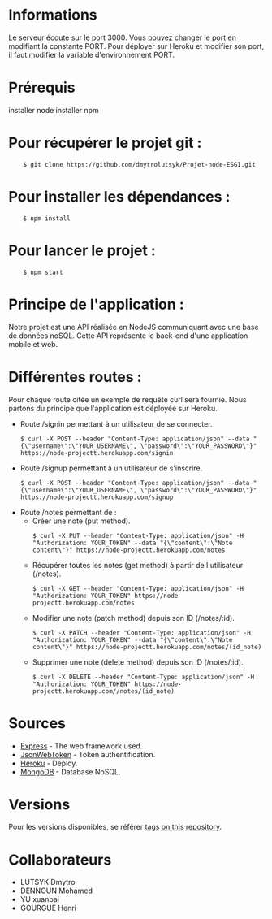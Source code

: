 # Informations

Le serveur écoute sur le port 3000. Vous pouvez changer le port en modifiant la constante PORT.
Pour déployer sur Heroku et modifier son port, il faut modifier la variable d'environnement PORT.

# Prérequis

installer node
installer npm

# Pour récupérer le projet git : 
```
	$ git clone https://github.com/dmytrolutsyk/Projet-node-ESGI.git
```

# Pour installer les dépendances :
```
	$ npm install
```

# Pour lancer le projet :
```
	$ npm start
```

# Principe de l'application :

Notre projet est une API réalisée en NodeJS communiquant avec une base de données noSQL. Cette API représente le back-end d'une application mobile et web.

# Différentes routes :

Pour chaque route citée un exemple de requête curl sera fournie. Nous partons du principe que l'application est déployée sur Heroku.

* Route /signin permettant à un utilisateur de se connecter.
	```
	$ curl -X POST --header "Content-Type: application/json" --data "{\"username\":\"YOUR_USERNAME\", \"password\":\"YOUR_PASSWORD\"}" https://node-projectt.herokuapp.com/signin
	```
* Route /signup permettant à un utilisateur de s'inscrire.
	```
	$ curl -X POST --header "Content-Type: application/json" --data "{\"username\":\"YOUR_USERNAME\", \"password\":\"YOUR_PASSWORD\"}" https://node-projectt.herokuapp.com/signup
	```
* Route /notes permettant de :
	* Créer une note (put method).
		```
		$ curl -X PUT --header "Content-Type: application/json" -H "Authorization: YOUR_TOKEN" --data "{\"content\":\"Note content\"}" https://node-projectt.herokuapp.com/notes
		```
	* Récupérer toutes les notes (get method) à partir de l'utilisateur (/notes).
		```
		$ curl -X GET --header "Content-Type: application/json" -H "Authorization: YOUR_TOKEN" https://node-projectt.herokuapp.com/notes
		```
	* Modifier une note (patch method) depuis son ID (/notes/:id).
		```
		$ curl -X PATCH --header "Content-Type: application/json" -H "Authorization: YOUR_TOKEN" --data "{\"content\":\"Note content\"}" https://node-projectt.herokuapp.com/notes/(id_note)
		```
	* Supprimer une note (delete method) depuis son ID (/notes/:id).
		```
		$ curl -X DELETE --header "Content-Type: application/json" -H "Authorization: YOUR_TOKEN" https://node-projectt.herokuapp.com//notes/(id_note)
		```

# Sources

* [Express](https://expressjs.com/en/api.html) - The web framework used.
* [JsonWebToken](https://github.com/auth0/node-jsonwebtoken) - Token authentification.
* [Heroku](https://dashboard.heroku.com/apps) - Deploy.
* [MongoDB](https://www.mongodb.com) - Database NoSQL.

# Versions

Pour les versions disponibles, se référer [tags on this repository](https://github.com/dmytrolutsyk/Projet-node-ESGI/tags).

# Collaborateurs

* LUTSYK Dmytro
* DENNOUN Mohamed
* YU xuanbai
* GOURGUE Henri
